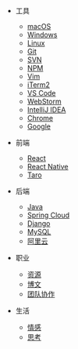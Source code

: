 - 工具

  - [macOS](tools/macOS.md)
  - [Windows](tools/windows.md)
  - [Linux](tools/linux.md)
  - [Git](tools/git.md)
  - [SVN](tools/svn.md)
  - [NPM](tools/npm.md)
  - [Vim](tools/vim.md)
  - [iTerm2](tools/iTerm2.md)
  - [VS Code](tools/vscode.md)
  - [WebStorm](tools/webstorm.md)
  - [IntelliJ IDEA](tools/intelliJ.md)
  - [Chrome](tools/chrome.md)
  - [Google](tools/google/vultr.md)

- 前端

  - [React](frontend/react.md)
  - [React Native](frontend/react_native.md)
  - [Taro](frontend/taro.md)

- 后端

  - [Java](backend/java.md)
  - [Spring Cloud](backend/spring_cloud.md)
  - [Django](backend/django.md)
  - [MySQL](backend/mysql.md)
  - [阿里云](backend/aliyun.md)

- 职业

  - [资源](career/material.md)
  - [博文](career/blog.md)
  - [团队协作](career/teamwork.md)

- 生活

  - [情感](life/emotion.md)
  - [思考](life/thinking.md)
